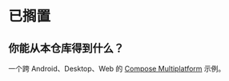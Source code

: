 # 已搁置

## 你能从本仓库得到什么？

一个跨 Android、Desktop、Web 的 [Compose Multiplatform](https://www.jetbrains.com/lp/compose-mpp/) 示例。
